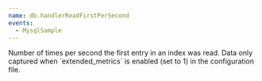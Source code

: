 ```yaml
---
name: db.handlerReadFirstPerSecond
events:
  - MysqlSample
---
```


Number of times per second the first entry in an index was read. Data only captured when \`extended\_metrics\` is enabled (set to 1) in the configuration file.